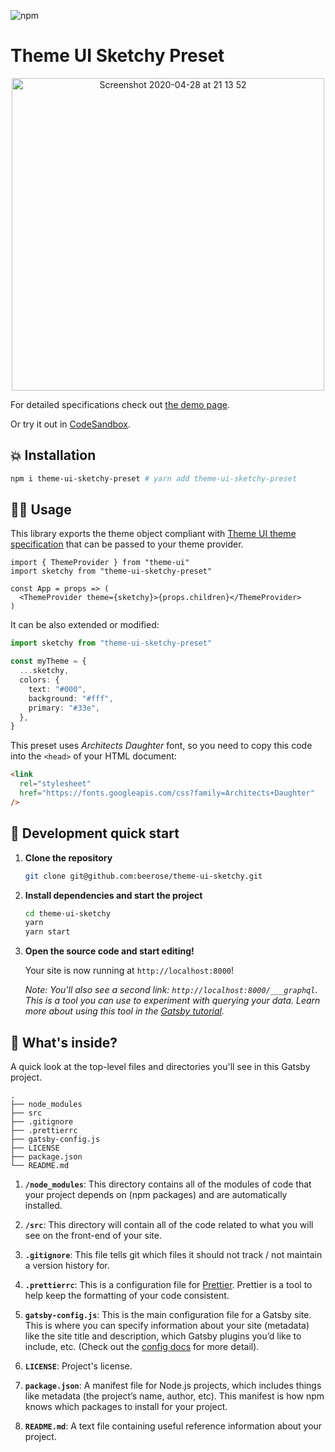 ![npm](https://img.shields.io/npm/v/theme-ui-sketchy-preset)

# Theme UI Sketchy Preset

<p align="center">
<img width="500" alt="Screenshot 2020-04-28 at 21 13 52" src="https://user-images.githubusercontent.com/9019397/81507987-6fe8ce80-9301-11ea-8943-d385e5b9e5f9.png">
<p>

For detailed specifications check out [the demo page](https://themeui-sketchy.netlify.app/).

Or try it out in [CodeSandbox](https://codesandbox.io/s/sketchy-theme-ui-demo-6mywo?file=/src/App.js).

## 💥 Installation

```sh
npm i theme-ui-sketchy-preset # yarn add theme-ui-sketchy-preset
```

## 🙇‍♀️ Usage

This library exports the theme object compliant with [Theme UI theme specification](https://styled-system.com/theme-specification/) that can be passed to your theme provider.

```tsx
import { ThemeProvider } from "theme-ui"
import sketchy from "theme-ui-sketchy-preset"

const App = props => (
  <ThemeProvider theme={sketchy}>{props.children}</ThemeProvider>
)
```

It can be also extended or modified:

```ts
import sketchy from "theme-ui-sketchy-preset"

const myTheme = {
  ...sketchy,
  colors: {
    text: "#000",
    background: "#fff",
    primary: "#33e",
  },
}
```

This preset uses _Architects Daughter_ font, so you need to copy this code into the `<head>` of your HTML document:

```html
<link
  rel="stylesheet"
  href="https://fonts.googleapis.com/css?family=Architects+Daughter"
/>
```

## 🚀 Development quick start

1.  **Clone the repository**

    ```sh
    git clone git@github.com:beerose/theme-ui-sketchy.git
    ```

1.  **Install dependencies and start the project**

    ```sh
    cd theme-ui-sketchy
    yarn
    yarn start
    ```

1.  **Open the source code and start editing!**

    Your site is now running at `http://localhost:8000`!

    _Note: You'll also see a second link: _`http://localhost:8000/___graphql`_. This is a tool you can use to experiment with querying your data. Learn more about using this tool in the [Gatsby tutorial](https://www.gatsbyjs.org/tutorial/part-five/#introducing-graphiql)._

## 🧐 What's inside?

A quick look at the top-level files and directories you'll see in this Gatsby project.

    .
    ├── node_modules
    ├── src
    ├── .gitignore
    ├── .prettierrc
    ├── gatsby-config.js
    ├── LICENSE
    ├── package.json
    └── README.md

1.  **`/node_modules`**: This directory contains all of the modules of code that your project depends on (npm packages) and are automatically installed.

2.  **`/src`**: This directory will contain all of the code related to what you will see on the front-end of your site.

3.  **`.gitignore`**: This file tells git which files it should not track / not maintain a version history for.

4.  **`.prettierrc`**: This is a configuration file for [Prettier](https://prettier.io/). Prettier is a tool to help keep the formatting of your code consistent.

5.  **`gatsby-config.js`**: This is the main configuration file for a Gatsby site. This is where you can specify information about your site (metadata) like the site title and description, which Gatsby plugins you’d like to include, etc. (Check out the [config docs](https://www.gatsbyjs.org/docs/gatsby-config/) for more detail).

6.  **`LICENSE`**: Project's license.

7.  **`package.json`**: A manifest file for Node.js projects, which includes things like metadata (the project’s name, author, etc). This manifest is how npm knows which packages to install for your project.

8.  **`README.md`**: A text file containing useful reference information about your project.
